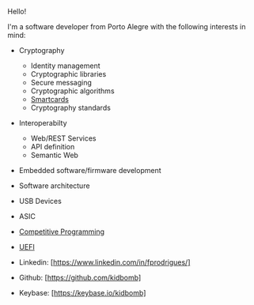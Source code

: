 Hello!

I'm a software developer from Porto Alegre with the following interests in mind:

 * Cryptography
   * Identity management
   * Cryptographic libraries
   * Secure messaging
   * Cryptographic algorithms
   * [Smartcards](smartcards.html)
   * Cryptography standards
 * Interoperabilty
   * Web/REST Services
   * API definition
   * Semantic Web
 * Embedded software/firmware development
 * Software architecture
 * USB Devices
 * ASIC
 * [Competitive Programming](competitive_programming.html)
 * [UEFI](smartcards.html)

 * Linkedin: [https://www.linkedin.com/in/fprodrigues/]
 * Github: [https://github.com/kidbomb]
 * Keybase: [https://keybase.io/kidbomb]


